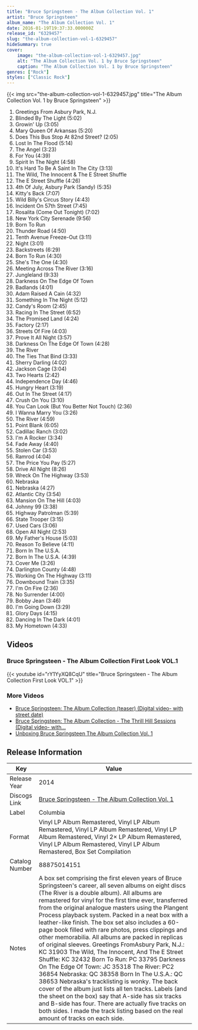 ```yaml
---
title: "Bruce Springsteen - The Album Collection Vol. 1"
artist: "Bruce Springsteen"
album_name: "The Album Collection Vol. 1"
date: 2016-01-19T19:37:33.000000Z
release_id: "6329457"
slug: "the-album-collection-vol-1-6329457"
hideSummary: true
cover:
    image: "the-album-collection-vol-1-6329457.jpg"
    alt: "The Album Collection Vol. 1 by Bruce Springsteen"
    caption: "The Album Collection Vol. 1 by Bruce Springsteen"
genres: ["Rock"]
styles: ["Classic Rock"]
---
```


{{< img src="the-album-collection-vol-1-6329457.jpg" title="The Album Collection Vol. 1 by Bruce Springsteen" >}}

<!-- section break -->

1. Greetings From Asbury Park, N.J.
2. Blinded By The Light (5:02)
3. Growin' Up (3:05)
4. Mary Queen Of Arkansas (5:20)
5. Does This Bus Stop At 82nd Street? (2:05)
6. Lost In The Flood (5:14)
7. The Angel (3:23)
8. For You (4:39)
9. Spirit In The Night (4:58)
10. It's Hard To Be A Saint In The City (3:13)
11. The Wild, The Innocent & The E Street Shuffle
12. The E Street Shuffle (4:26)
13. 4th Of July, Asbury Park (Sandy) (5:35)
14. Kitty's Back (7:07)
15. Wild Billy's Circus Story (4:43)
16. Incident On 57th Street (7:45)
17. Rosalita (Come Out Tonight) (7:02)
18. New York City Serenade (9:56)
19. Born To Run
20. Thunder Road (4:50)
21. Tenth Avenue Freeze-Out (3:11)
22. Night (3:01)
23. Backstreets (6:29)
24. Born To Run (4:30)
25. She's The One (4:30)
26. Meeting Across The River (3:16)
27. Jungleland (9:33)
28. Darkness On The Edge Of Town
29. Badlands (4:01)
30. Adam Raised A Cain (4:32)
31. Something In The Night (5:12)
32. Candy's Room (2:45)
33. Racing In The Street (6:52)
34. The Promised Land (4:24)
35. Factory (2:17)
36. Streets Of Fire (4:03)
37. Prove It All Night (3:57)
38. Darkness On The Edge Of Town (4:28)
39. The River
40. The Ties That Bind (3:33)
41. Sherry Darling (4:02)
42. Jackson Cage (3:04)
43. Two Hearts (2:42)
44. Independence Day (4:46)
45. Hungry Heart (3:19)
46. Out In The Street (4:17)
47. Crush On You (3:10)
48. You Can Look (But You Better Not Touch) (2:36)
49. I Wanna Marry You (3:26)
50. The River (4:59)
51. Point Blank (6:05)
52. Cadillac Ranch (3:02)
53. I'm A Rocker (3:34)
54. Fade Away (4:40)
55. Stolen Car (3:53)
56. Ramrod (4:04)
57. The Price You Pay (5:27)
58. Drive All Night (8:26)
59. Wreck On The Highway (3:53)
60. Nebraska
61. Nebraska (4:27)
62. Atlantic City (3:54)
63. Mansion On The Hill (4:03)
64. Johnny 99 (3:38)
65. Highway Patrolman (5:39)
66. State Trooper (3:15)
67. Used Cars (3:06)
68. Open All Night (2:53)
69. My Father's House (5:03)
70. Reason To Believe (4:11)
71. Born In The U.S.A.
72. Born In The U.S.A. (4:39)
73. Cover Me (3:26)
74. Darlington County (4:48)
75. Working On The Highway (3:11)
76. Downbound Train (3:35)
77. I'm On Fire (2:36)
78. No Surrender (4:00)
79. Bobby Jean (3:46)
80. I'm Going Down (3:29)
81. Glory Days (4:15)
82. Dancing In The Dark (4:01)
83. My Hometown (4:33)

<!-- section break -->




## Videos
### Bruce Springsteen - The Album Collection First Look VOL.1
{{< youtube id="rY1YyXQ8CqU" title="Bruce Springsteen - The Album Collection First Look VOL.1" >}}<br>

### More Videos

- [Bruce Springsteen: The Album Collection (teaser) (Digital video- with street date)](https://www.youtube.com/watch?v=H7T_9Yt9f2U)
- [Bruce Springsteen: The Album Collection - The Thrill Hill Sessions (Digital video- with...](https://www.youtube.com/watch?v=3evNvtbgojk)
- [Unboxing Bruce Springsteen The Album Collection Vol. 1](https://www.youtube.com/watch?v=6qp0QVjTnJU)


## Release Information
|  Key           | Value                                                |
| ---------------| ---------------------------------------------------- |
| Release Year   | 2014                                   |
| Discogs Link   | [Bruce Springsteen - The Album Collection Vol. 1](https://www.discogs.com/release/6329457-Bruce-Springsteen-The-Album-Collection-Vol-1) |
| Label          | Columbia |
| Format         | Vinyl LP Album Remastered, Vinyl LP Album Remastered, Vinyl LP Album Remastered, Vinyl LP Album Remastered, Vinyl 2× LP Album Remastered, Vinyl LP Album Remastered, Vinyl LP Album Remastered, Box Set Compilation |
| Catalog Number | 88875014151 |
| Notes | A box set comprising the first eleven years of Bruce Springsteen's career, all seven albums on eight discs (The River is a double album). All albums are remastered for vinyl for the first time ever, transferred from the original analogue masters using the Plangent Process playback system. Packed in a neat box with a leather-like finish. The box set also includes a 60-page book filled with rare photos, press clippings and other memorabilia. All albums are packed in replicas of original sleeves.  Greetings FromAsbury Park, N.J.: KC 31903 The Wild, The Innocent, And The E Street Shuffle: KC 32432 Born To Run: PC 33795 Darkness On The Edge Of Town: JC 35318 The River: PC2 36854 Nebraska: QC 38358 Born In The U.S.A.: QC 38653  Nebraska's tracklisting is wonky. The back cover of the album just lists all ten tracks. Labels (and the sheet on the box) say that A-side has six tracks and B-side has four. There are actually five tracks on both sides. I made the track listing based on the real amount of tracks on each side. |